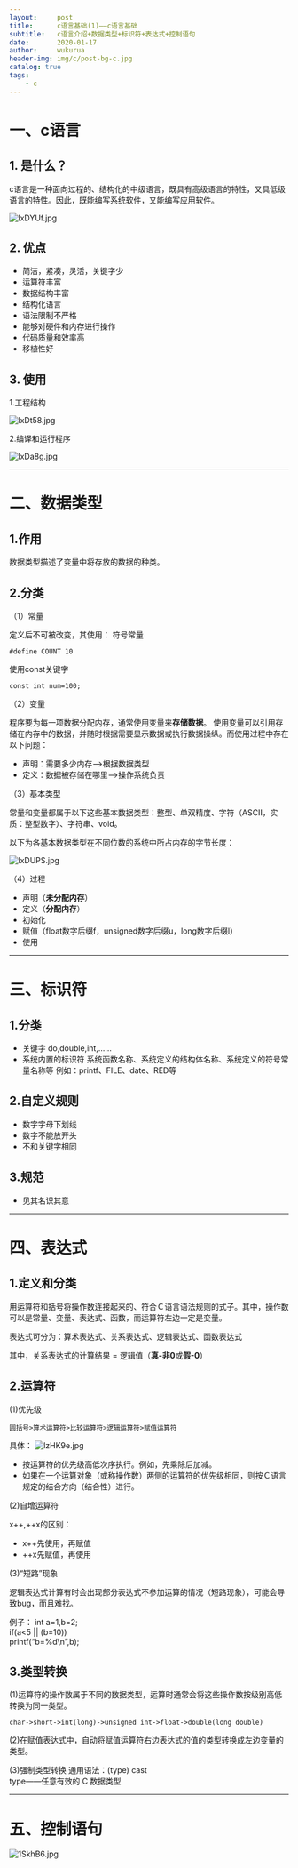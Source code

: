 ```yaml
---
layout:     post
title:      c语言基础(1)——c语言基础
subtitle:   c语言介绍+数据类型+标识符+表达式+控制语句
date:       2020-01-17
author:     wukurua
header-img: img/c/post-bg-c.jpg
catalog: true
tags:
    - c
---
```

# 一、c语言 #
## 1. 是什么？ ##
c语言是一种面向过程的、结构化的中级语言，既具有高级语言的特性，又具低级语言的特性。因此，既能编写系统软件，又能编写应用软件。

![lxDYUf.jpg](https://s2.ax1x.com/2020/01/17/lxDYUf.jpg)

## 2. 优点 ##
- 简洁，紧凑，灵活，关键字少 
- 运算符丰富 
- 数据结构丰富 
- 结构化语言
- 语法限制不严格 
- 能够对硬件和内存进行操作 
- 代码质量和效率高 
- 移植性好 

## 3. 使用 ##
1.工程结构

![lxDt58.jpg](https://s2.ax1x.com/2020/01/17/lxDt58.jpg)

2.编译和运行程序

![lxDa8g.jpg](https://s2.ax1x.com/2020/01/17/lxDa8g.jpg)

----------

# 二、数据类型 #
## 1.作用 ##
数据类型描述了变量中将存放的数据的种类。

## 2.分类 ##
（1）常量

定义后不可被改变，其使用：
符号常量

    #define COUNT 10
 
使用const关键字

    const int num=100;

（2）变量

程序要为每一项数据分配内存，通常使用变量来**存储数据**。
使用变量可以引用存储在内存中的数据，并随时根据需要显示数据或执行数据操纵。而使用过程中存在以下问题：

- 声明：需要多少内存-->根据数据类型
- 定义：数据被存储在哪里-->操作系统负责

（3）基本类型

常量和变量都属于以下这些基本数据类型：整型、单双精度、字符（ASCII，实质：整型数字）、字符串、void。

以下为各基本数据类型在不同位数的系统中所占内存的字节长度：

![lxDUPS.jpg](https://s2.ax1x.com/2020/01/17/lxDUPS.jpg)

（4）过程

- 声明（**未分配内存**）
- 定义（**分配内存**）
- 初始化
- 赋值（float数字后缀f，unsigned数字后缀u，long数字后缀l）
- 使用

----------

# 三、标识符 #
## 1.分类 ## 
- 关键字
do,double,int,......
- 系统内置的标识符
系统函数名称、系统定义的结构体名称、系统定义的符号常量名称等
例如：printf、FILE、date、RED等
## 2.自定义规则 ##
- 数字字母下划线
- 数字不能放开头
- 不和关键字相同
## 3.规范 ##
- 见其名识其意

----------

# 四、表达式 #

## 1.定义和分类 ##
用运算符和括号将操作数连接起来的、符合Ｃ语言语法规则的式子。其中，操作数可以是常量、变量、表达式、函数，而运算符左边一定是变量。

表达式可分为：算术表达式、关系表达式、逻辑表达式、函数表达式

其中，关系表达式的计算结果 = 逻辑值（**真-非0**或**假-0**）

## 2.运算符 ##
(1)优先级
    
    圆括号>算术运算符>比较运算符>逻辑运算符>赋值运算符

具体：
![lzHK9e.jpg](https://s2.ax1x.com/2020/01/17/lzHK9e.jpg) 

- 按运算符的优先级高低次序执行。例如，先乘除后加减。
- 如果在一个运算对象（或称操作数）两侧的运算符的优先级相同，则按Ｃ语言规定的结合方向（结合性）进行。


(2)自增运算符

x++,++x的区别：

- x++先使用，再赋值
- ++x先赋值，再使用

(3)“短路”现象

逻辑表达式计算有时会出现部分表达式不参加运算的情况（短路现象），可能会导致bug，而且难找。

例子：
	int a=1,b=2;  
	if(a<5 || (b=10))  
	printf(“b=%d\n”,b);

## 3.类型转换 ##
(1)运算符的操作数属于不同的数据类型，运算时通常会将这些操作数按级别高低转换为同一类型。

	char->short->int(long)->unsigned int->float->double(long double)

(2)在赋值表达式中，自动将赋值运算符右边表达式的值的类型转换成左边变量的类型。

(3)强制类型转换
通用语法：(type) cast    
type——任意有效的 C 数据类型

----------

# 五、控制语句 #

![1SkhB6.jpg](https://s2.ax1x.com/2020/01/17/1SkhB6.jpg)